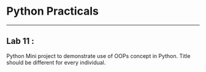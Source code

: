 # Python Practicals

---

## Lab 11 : 

Python Mini project to demonstrate use of OOPs concept in Python. Title should be different for every individual.


